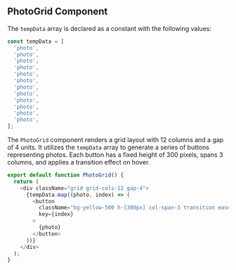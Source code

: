 ## PhotoGrid Component

The `tempData` array is declared as a constant with the following values:

```javascript
const tempData = [
  'photo',
  'photo',
  'photo',
  'photo',
  'photo',
  'photo',
  'photo',
  'photo',
  'photo',
  'photo',
  'photo',
  'photo',
];
```

The `PhotoGrid` component renders a grid layout with 12 columns and a gap of 4 units. It utilizes the `tempData` array to generate a series of buttons representing photos. Each button has a fixed height of 300 pixels, spans 3 columns, and applies a transition effect on hover.

```javascript
export default function PhotoGrid() {
  return (
    <div className="grid grid-cols-12 gap-4">
      {tempData.map((photo, index) => (
        <button
          className="bg-yellow-500 h-[300px] col-span-3 transition ease-in-out hover:-translate-y-2"
          key={index}
        >
          {photo}
        </button>
      ))}
    </div>
  );
}
```